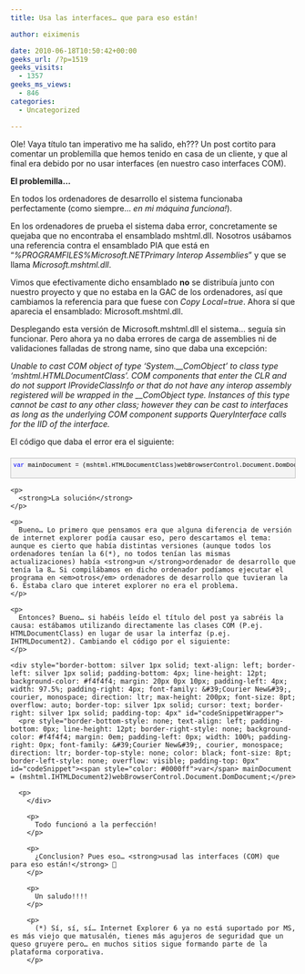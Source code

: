 ```yaml
---
title: Usa las interfaces… que para eso están!

author: eiximenis

date: 2010-06-18T10:50:42+00:00
geeks_url: /?p=1519
geeks_visits:
  - 1357
geeks_ms_views:
  - 846
categories:
  - Uncategorized

---
```

Ole! Vaya título tan imperativo me ha salido, eh??? Un post cortito para comentar un problemilla que hemos tenido en casa de un cliente, y que al final era debido por no usar interfaces (en nuestro caso interfaces COM).

<!--more-->

**El problemilla…**

En todos los ordenadores de desarrollo el sistema funcionaba perfectamente (como siempre… _en mi máquina funciona!_).

En los ordenadores de prueba el sistema daba error, concretamente se quejaba que no encontraba el ensamblado mshtml.dll. Nosotros usábamos una referencia contra el ensamblado PIA que está en “_%PROGRAMFILES%Microsoft.NETPrimary Interop Assemblies_” y que se llama _Microsoft.mshtml.dll_.

Vimos que efectivamente dicho ensamblado **no** se distribuía junto con nuestro proyecto y que no estaba en la GAC de los ordenadores, así que cambiamos la referencia para que fuese con _Copy Local=true_. Ahora sí que aparecia el ensamblado: Microsoft.mshtml.dll.

Desplegando esta versión de Microsoft.mshtml.dll el sistema… seguía sin funcionar. Pero ahora ya no daba errores de carga de assemblies ni de validaciones falladas de strong name, sino que daba una excepción:

_Unable to cast COM object of type &#8216;System.\_\_ComObject&#8217; to class type &#8216;mshtml.HTMLDocumentClass&#8217;. COM components that enter the CLR and do not support IProvideClassInfo or that do not have any interop assembly registered will be wrapped in the \_\_ComObject type. Instances of this type cannot be cast to any other class; however they can be cast to interfaces as long as the underlying COM component supports QueryInterface calls for the IID of the interface._

El código que daba el error era el siguiente:

<div style="border-bottom: silver 1px solid; text-align: left; border-left: silver 1px solid; padding-bottom: 4px; line-height: 12pt; background-color: #f4f4f4; margin: 20px 0px 10px; padding-left: 4px; width: 97.5%; padding-right: 4px; font-family: &#39;Courier New&#39;, courier, monospace; direction: ltr; max-height: 200px; font-size: 8pt; overflow: auto; border-top: silver 1px solid; cursor: text; border-right: silver 1px solid; padding-top: 4px" id="codeSnippetWrapper">
  <pre style="border-bottom-style: none; text-align: left; padding-bottom: 0px; line-height: 12pt; border-right-style: none; background-color: #f4f4f4; margin: 0em; padding-left: 0px; width: 100%; padding-right: 0px; font-family: &#39;Courier New&#39;, courier, monospace; direction: ltr; border-top-style: none; color: black; font-size: 8pt; border-left-style: none; overflow: visible; padding-top: 0px" id="codeSnippet"><span style="color: #0000ff">var</span> mainDocument = (mshtml.HTMLDocumentClass)webBrowserControl.Document.DomDocument;</pre>
  
  <p>
    </div> 
    
    <p>
      <strong>La solución</strong>
    </p>
    
    <p>
      Bueno… Lo primero que pensamos era que alguna diferencia de versión de internet explorer podía causar eso, pero descartamos el tema: aunque es cierto que había distintas versiones (aunque todos los ordenadores tenían la 6(*), no todos tenían las mismas actualizaciones) había <strong>un </strong>ordenador de desarrollo que tenía la 8… Si compilábamos en dicho ordenador podíamos ejecutar el programa en <em>otros</em> ordenadores de desarrollo que tuvieran la 6. Estaba claro que interet explorer no era el problema.
    </p>
    
    <p>
      Entonces? Bueno… si habéis leído el título del post ya sabréis la causa: estábamos utilizando directamente las clases COM (P.ej. HTMLDocumentClass) en lugar de usar la interfaz (p.ej. IHTMLDocument2). Cambiando el código por el siguiente:
    </p>
    
    <div style="border-bottom: silver 1px solid; text-align: left; border-left: silver 1px solid; padding-bottom: 4px; line-height: 12pt; background-color: #f4f4f4; margin: 20px 0px 10px; padding-left: 4px; width: 97.5%; padding-right: 4px; font-family: &#39;Courier New&#39;, courier, monospace; direction: ltr; max-height: 200px; font-size: 8pt; overflow: auto; border-top: silver 1px solid; cursor: text; border-right: silver 1px solid; padding-top: 4px" id="codeSnippetWrapper">
      <pre style="border-bottom-style: none; text-align: left; padding-bottom: 0px; line-height: 12pt; border-right-style: none; background-color: #f4f4f4; margin: 0em; padding-left: 0px; width: 100%; padding-right: 0px; font-family: &#39;Courier New&#39;, courier, monospace; direction: ltr; border-top-style: none; color: black; font-size: 8pt; border-left-style: none; overflow: visible; padding-top: 0px" id="codeSnippet"><span style="color: #0000ff">var</span> mainDocument = (mshtml.IHTMLDocument2)webBrowserControl.Document.DomDocument;</pre>
      
      <p>
        </div> 
        
        <p>
          Todo funcionó a la perfección!
        </p>
        
        <p>
          ¿Conclusion? Pues eso… <strong>usad las interfaces (COM) que para eso están!</strong> 🙂
        </p>
        
        <p>
          Un saludo!!!!
        </p>
        
        <p>
          (*) Sí, sí, sí… Internet Explorer 6 ya no está suportado por MS, es más viejo que matusalén, tienes más agujeros de seguridad que un queso gruyere pero… en muchos sitios sigue formando parte de la plataforma corporativa.
        </p>